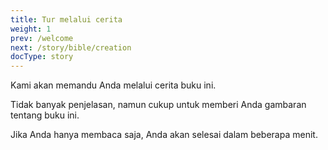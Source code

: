 ```yaml
---
title: Tur melalui cerita
weight: 1
prev: /welcome
next: /story/bible/creation
docType: story
---
```


Kami akan memandu Anda melalui cerita buku ini.

Tidak banyak penjelasan, namun cukup untuk memberi Anda gambaran tentang buku ini.

Jika Anda hanya membaca saja, Anda akan selesai dalam beberapa menit.